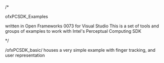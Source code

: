 /*

ofxPCSDK_Examples

written in Open Frameworks 0073 for Visual Studio
This is a set of tools and groups of examples to work with Intel's Perceptual Computing SDK

*/

/ofxPCSDK_basic/ houses a very simple example with finger tracking, and user representation